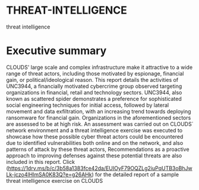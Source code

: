 # THREAT-INTELLIGENCE
threat intelligence
# Executive summary
CLOUDS' large scale and complex infrastructure make it attractive to a wide range of threat actors, including those motivated by espionage, financial gain, or political/ideological reason.
This report details the activities of UNC3944, a financially motivated cybercrime group observed targeting organizations in financial, retail and technology sectors. UNC3944, also known as scattered spider demonstrates a preference for sophisticated social engineering techniques for initial access, followed by lateral movement and data exfiltration, with an increasing trend towards deploying ransomware for financial gain. Organizations in the aforementioned sectors are assessed to be at high risk.  An assessment was carried out on CLOUDS` network environment and a threat intelligence exercise was executed to showcase how these possible cyber threat actors could be encountered due to identified vulnerabilities both online and on the network, and also patterns of attack by these threat actors, Recommendations as a proactive approach to improving defenses against these potential threats are also included in this report.
Click (https://1drv.ms/b/c/3b58a1383fce42da/EUIOyF79OQZLg2iuPqUTB3oBhJwLk-jczo4lHImSA0K83Q?e=g26AHk) for the detailed report of a sample threat intelligence exercise on CLOUDS



